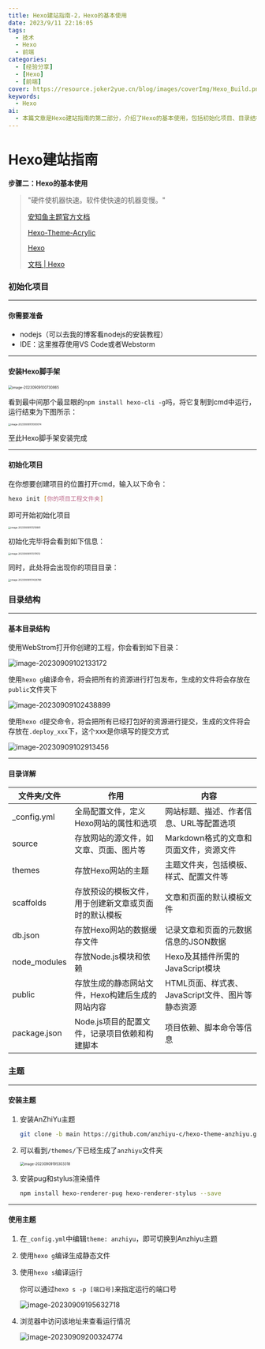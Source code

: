 ```yaml
---
title: Hexo建站指南-2，Hexo的基本使用
date: 2023/9/11 22:16:05
tags: 
  - 技术
  - Hexo
  - 前端
categories:
  - [经验分享]
  - [Hexo]
  - [前端]
cover: https://resource.joker2yue.cn/blog/images/coverImg/Hexo_Build.png
keywords:
  - Hexo
ai: 
  - 本篇文章是Hexo建站指南的第二部分，介绍了Hexo的基本使用，包括初始化项目、目录结构、安装主题和使用主题等。
---
```

# Hexo建站指南

**步骤二：Hexo的基本使用**

> "硬件使机器快速。软件使快速的机器变慢。"
>
> [安知鱼主题官方文档 ](https://docs.anheyu.com/)
>
> [Hexo-Theme-Acrylic](https://next-docs.acrylic.org.cn/)
>
> [Hexo](https://hexo.io/zh-cn/)
>
> [文档 | Hexo](https://hexo.io/zh-cn/docs/)



### 初始化项目

----

#### 你需要准备

* nodejs（可以去我的博客看nodejs的安装教程）
* IDE：这里推荐使用VS Code或者Webstorm



---

#### 安装Hexo脚手架

<img src="./Hexo建站指南-2.assets/image-20230909100730865.png" alt="image-20230909100730865" style="zoom:50%;" />

看到最中间那个最显眼的`npm install hexo-cli -g`吗，将它复制到cmd中运行，运行结束为下图所示：

<img src="./Hexo建站指南-2.assets/image-20230909101000074.png" alt="image-20230909101000074" style="zoom:33%;" />

至此Hexo脚手架安装完成

----

#### 初始化项目

在你想要创建项目的位置打开cmd，输入以下命令：

```bash
hexo init [你的项目工程文件夹]
```

即可开始初始化项目

<img src="./Hexo建站指南-2.assets/image-20230909101219981.png" alt="image-20230909101219981" style="zoom: 33%;" />

初始化完毕将会看到如下信息：

<img src="./Hexo建站指南-2.assets/image-20230909101317612.png" alt="image-20230909101317612" style="zoom:33%;" />

同时，此处将会出现你的项目目录：

<img src="./Hexo建站指南-2.assets/image-20230909101428788.png" alt="image-20230909101428788" style="zoom:33%;" />





### 目录结构

----

#### 基本目录结构

使用WebStrom打开你创建的工程，你会看到如下目录：

![image-20230909102133172](./Hexo建站指南-2.assets/image-20230909102133172.png)

使用`hexo g`编译命令，将会把所有的资源进行打包发布，生成的文件将会存放在`public`文件夹下

![image-20230909102438899](./Hexo建站指南-2.assets/image-20230909102438899.png)

使用`hexo d`提交命令，将会把所有已经打包好的资源进行提交，生成的文件将会存放在`.deploy_xxx`下，这个xxx是你填写的提交方式

![image-20230909102913456](./Hexo建站指南-2.assets/image-20230909102913456.png)

----

#### 目录详解

| 文件夹/文件  | 作用                                                 | 内容                                             |
| ------------ | ---------------------------------------------------- | ------------------------------------------------ |
| _config.yml  | 全局配置文件，定义Hexo网站的属性和选项               | 网站标题、描述、作者信息、URL等配置选项          |
| source       | 存放网站的源文件，如文章、页面、图片等               | Markdown格式的文章和页面文件，资源文件           |
| themes       | 存放Hexo网站的主题                                   | 主题文件夹，包括模板、样式、配置文件等           |
| scaffolds    | 存放预设的模板文件，用于创建新文章或页面时的默认模板 | 文章和页面的默认模板文件                         |
| db.json      | 存放Hexo网站的数据缓存文件                           | 记录文章和页面的元数据信息的JSON数据             |
| node_modules | 存放Node.js模块和依赖                                | Hexo及其插件所需的JavaScript模块                 |
| public       | 存放生成的静态网站文件，Hexo构建后生成的网站内容     | HTML页面、样式表、JavaScript文件、图片等静态资源 |
| package.json | Node.js项目的配置文件，记录项目依赖和构建脚本        | 项目依赖、脚本命令等信息                         |





### 主题

---

#### 安装主题

1. 安装AnZhiYu主题

   ~~~bash
   git clone -b main https://github.com/anzhiyu-c/hexo-theme-anzhiyu.git themes/anzhiyu
   ~~~



2. 可以看到`/themes/`下已经生成了`anzhiyu`文件夹

   <img src="./Hexo建站指南-2.assets/image-20230909195303318.png" alt="image-20230909195303318" style="zoom:50%;" />

3. 安装pug和stylus渲染插件

   ~~~bash
   npm install hexo-renderer-pug hexo-renderer-stylus --save
   ~~~





---

#### 使用主题

1. 在`_config.yml`中编辑`theme: anzhiyu`，即可切换到Anzhiyu主题

2. 使用`hexo g`编译生成静态文件

3. 使用`hexo s`编译运行

   你可以通过`hexo s -p [端口号]`来指定运行的端口号

   ![image-20230909195632718](./Hexo建站指南-2.assets/image-20230909195632718.png)

4. 浏览器中访问该地址来查看运行情况

   ![image-20230909200324774](./Hexo建站指南-2.assets/image-20230909200324774.png)